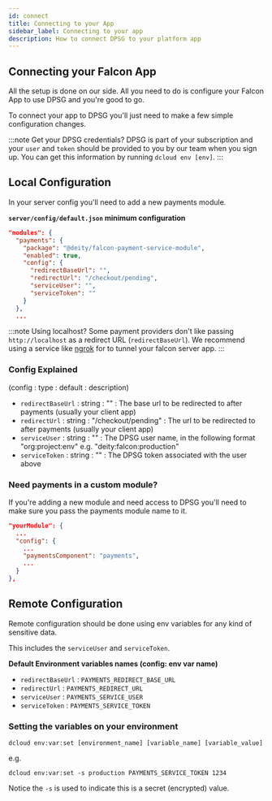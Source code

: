 ```yaml
---
id: connect
title: Connecting to your App
sidebar_label: Connecting to your app
description: How to connect DPSG to your platform app
---
```


## Connecting your Falcon App

All the setup is done on our side. All you need to do is configure your Falcon App to use DPSG and you're good to go.

To connect your app to DPSG you'll just need to make a few simple configuration changes.

:::note Get your DPSG credentials?
DPSG is part of your subscription and your `user` and `token` should be provided to you by our team when you sign up. You can get this information by running `dcloud env [env]`.
:::

## Local Configuration

In your server config you'll need to add a new payments module.

**`server/config/default.json` minimum configuration**
```json
"modules": {
  "payments": {
    "package": "@deity/falcon-payment-service-module",
    "enabled": true,
    "config": {
      "redirectBaseUrl": "",
      "redirectUrl": "/checkout/pending",
      "serviceUser": "",
      "serviceToken": ""
    }
  },
  ...
```

:::note Using localhost?
Some payment providers don't like passing `http://localhost` as a redirect URL (`redirectBaseUrl`). We recommend using a service like [ngrok](https://ngrok.com/) for to tunnel your falcon server app.
:::

### Config Explained

(config : type : default : description)

- `redirectBaseUrl` : string : "" : The base url to be redirected to after payments (usually your client app)
- `redirectUrl` : string : "/checkout/pending" : The url to be redirected to after payments (usually your client app)
- `serviceUser` : string : "" : The DPSG user name, in the following format "org:project:env" e.g. "deity:falcon:production"
- `serviceToken` : string : "" : The DPSG token associated with the user above

### Need payments in a custom module?

If you're adding a new module and need access to DPSG you'll need to make sure you pass the payments module name to it.

```json
"yourModule": {
  ...
  "config": {
    ...
    "paymentsComponent": "payments",
    ...
  }
},
```

## Remote Configuration

Remote configuration should be done using env variables for any kind of sensitive data.

This includes the `serviceUser` and `serviceToken`.

**Default Environment variables names (config: env var name)**

- `redirectBaseUrl` : `PAYMENTS_REDIRECT_BASE_URL`
- `redirectUrl` : `PAYMENTS_REDIRECT_URL`
- `serviceUser` : `PAYMENTS_SERVICE_USER`
- `serviceToken` : `PAYMENTS_SERVICE_TOKEN`

### Setting the variables on your environment

`dcloud env:var:set [environment_name] [variable_name] [variable_value]`

e.g.

`dcloud env:var:set -s production PAYMENTS_SERVICE_TOKEN 1234`

Notice the `-s` is used to indicate this is a secret (encrypted) value.
